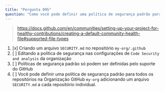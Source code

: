 ```yaml
---
title: "Pergunta 095"
question: "Como você pode definir uma política de segurança padrão para todos os repositórios na Organização GitHub `my-org`?"
---
```


> https://docs.github.com/en/communities/setting-up-your-project-for-healthy-contributions/creating-a-default-community-health-file#supported-file-types
1. [x] Criando um arquivo `SECURITY.md` no repositório `my-org/.github`
1. [ ] Editando a política de segurança nas configurações de `Code Security and analysis` da organização
1. [ ] Políticas de segurança padrão só podem ser definidas pelo suporte do GitHub
1. [ ] Você pode definir uma política de segurança padrão para todos os repositórios na Organização GitHub `my-org` adicionando um arquivo `SECURITY.md` a cada repositório individual.
